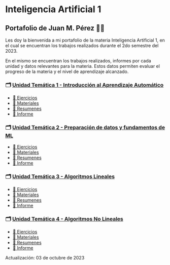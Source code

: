 # Inteligencia Artificial 1

## Portafolio de Juan M. Pérez :man_student:

Les doy la bienvenida a mi portafolio de la materia Inteligencia Artificial 1, en el cual se encuentran los trabajos realizados durante el 2do semestre del 2023.

En el mismo se encuentran los trabajos realizados, informes por cada unidad y datos relevantes para la materia. Estos datos permiten evaluar el progreso de la materia y el nivel de aprendizaje alcanzado. 

### :card_index_dividers: [**Unidad Temática 1 - Introducción al Aprendizaje Automático**](./UT1)
  - [:open_file_folder: Ejercicios](./UT1/Ejercicios)
  - [:open_file_folder: Materiales](./UT1/Materiales)
  - [:open_file_folder: Resumenes](./UT1/Resumenes)
  - [:page_facing_up: Informe](./UT1/Informe.md)

### :card_index_dividers: [**Unidad Temática 2 - Preparación de datos y fundamentos de ML**](./UT2)
  - [:open_file_folder: Ejercicios](./UT2/Ejercicios)
  - [:open_file_folder: Materiales](./UT2/Materiales)
  - [:open_file_folder: Resumenes](./UT2/Resumenes)
  - [:page_facing_up: Informe](./UT2/Informe.md)

### :card_index_dividers: [**Unidad Temática 3 - Algoritmos Lineales**](./UT3)
  - [:open_file_folder: Ejercicios](./UT3/Ejercicios)
  - [:open_file_folder: Materiales](./UT3/Materiales)
  - [:open_file_folder: Resumenes](./UT3/Resumenes)
  - [:page_facing_up: Informe](./UT3/Informe.md)

### :card_index_dividers: [**Unidad Temática 4 - Algoritmos No Lineales**](./UT4)
  - [:open_file_folder: Ejercicios](./UT4/Ejercicios)
  - [:open_file_folder: Materiales](./UT4/Materiales)
  - [:open_file_folder: Resumenes](./UT4/Resumenes)
  - [:page_facing_up: Informe](./UT4/Informe.md)
  
Actualización: 03 de octubre de 2023

<!--

### :round_pushpin: [Parciales](./Parciales)
  - [1er Parcial Equipo](./Parciales)
  - [1er Parcial Individual](./Parciales)
  
-->
